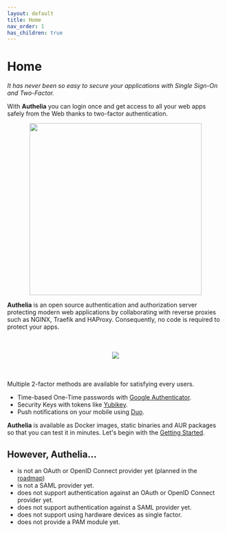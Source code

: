 ```yaml
---
layout: default
title: Home
nav_order: 1
has_children: true
---
```


# Home

*It has never been so easy to secure your applications with Single Sign-On
and Two-Factor.*


With **Authelia** you can login once and get access to all your web apps
safely from the Web thanks to two-factor authentication.

<p align="center">
  <img src="./images/1FA.png" width="400" />
</p>

**Authelia** is an open source authentication and authorization server
protecting modern web applications by collaborating with reverse proxies
such as NGINX, Traefik and HAProxy. Consequently, no code is required to
protect your apps.

<p align="center" style="margin:50px">
  <img src="./images/archi.png"/>
</p>

Multiple 2-factor methods are available for satisfying every users.

* Time-based One-Time passwords with [Google Authenticator].
* Security Keys with tokens like [Yubikey].
* Push notifications on your mobile using [Duo].

**Authelia** is available as Docker images, static binaries and AUR packages
so that you can test it in minutes. Let's begin with the
[Getting Started](./getting-started.md).


## However, Authelia...

* is not an OAuth or OpenID Connect provider yet (planned in the [roadmap](./roadmap.md))
* is not a SAML provider yet.
* does not support authentication against an OAuth or OpenID Connect provider yet.
* does not support authentication against a SAML provider yet.
* does not support using hardware devices as single factor.
* does not provide a PAM module yet.


[Duo]: https://duo.com/
[Yubikey]: https://www.yubico.com/products/yubikey-hardware/yubikey4/
[Google Authenticator]: https://google-authenticator.com/

